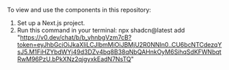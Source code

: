 To view and use the components in this repository:

1. Set up a Next.js project.
2. Run this command in your terminal: npx shadcn@latest add "https://v0.dev/chat/b/b_yhnbgVzm7cB?token=eyJhbGciOiJkaXIiLCJlbmMiOiJBMjU2R0NNIn0..CU6bcNTCdezqYsJ5.M1FiHZYbdWYj49d3DZv4bq8B38qNbQAHnkOyM6SihqSdKFWNbqtRwM96PzU.bPkXNz2qjgyxkEadN7NsTQ"
